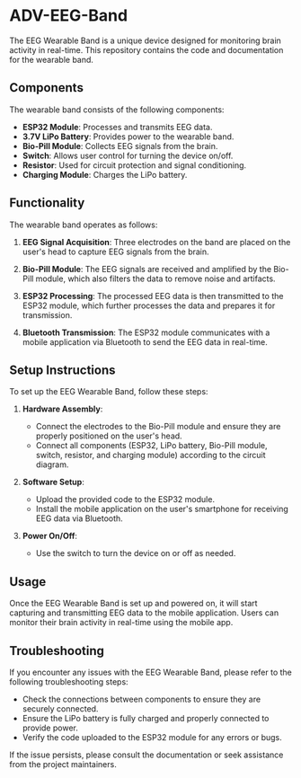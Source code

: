 # ADV-EEG-Band


The EEG Wearable Band is a unique device designed for monitoring brain activity in real-time. This repository contains the code and documentation for the wearable band.

## Components

The wearable band consists of the following components:

- **ESP32 Module**: Processes and transmits EEG data.
- **3.7V LiPo Battery**: Provides power to the wearable band.
- **Bio-Pill Module**: Collects EEG signals from the brain.
- **Switch**: Allows user control for turning the device on/off.
- **Resistor**: Used for circuit protection and signal conditioning.
- **Charging Module**: Charges the LiPo battery.

## Functionality

The wearable band operates as follows:

1. **EEG Signal Acquisition**: Three electrodes on the band are placed on the user's head to capture EEG signals from the brain.

2. **Bio-Pill Module**: The EEG signals are received and amplified by the Bio-Pill module, which also filters the data to remove noise and artifacts.

3. **ESP32 Processing**: The processed EEG data is then transmitted to the ESP32 module, which further processes the data and prepares it for transmission.

4. **Bluetooth Transmission**: The ESP32 module communicates with a mobile application via Bluetooth to send the EEG data in real-time.

## Setup Instructions

To set up the EEG Wearable Band, follow these steps:

1. **Hardware Assembly**:
   - Connect the electrodes to the Bio-Pill module and ensure they are properly positioned on the user's head.
   - Connect all components (ESP32, LiPo battery, Bio-Pill module, switch, resistor, and charging module) according to the circuit diagram.

2. **Software Setup**:
   - Upload the provided code to the ESP32 module.
   - Install the mobile application on the user's smartphone for receiving EEG data via Bluetooth.

3. **Power On/Off**:
   - Use the switch to turn the device on or off as needed.

## Usage

Once the EEG Wearable Band is set up and powered on, it will start capturing and transmitting EEG data to the mobile application. Users can monitor their brain activity in real-time using the mobile app.

## Troubleshooting

If you encounter any issues with the EEG Wearable Band, please refer to the following troubleshooting steps:

- Check the connections between components to ensure they are securely connected.
- Ensure the LiPo battery is fully charged and properly connected to provide power.
- Verify the code uploaded to the ESP32 module for any errors or bugs.

If the issue persists, please consult the documentation or seek assistance from the project maintainers.

